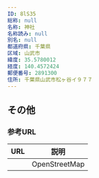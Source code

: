 ```yaml
---
ID: 8lS35
総称: null
名称: 神社
名称読み: null
別名: null
都道府県: 千葉県
区域: 山武市
緯度: 35.5780012
経度: 140.4572424
郵便番号: 2891300
住所: 千葉県山武市松ヶ谷イ９７７
---
```


## その他

### 参考URL

| URL | 説明          |
| --- | ------------- |
|     | OpenStreetMap |
